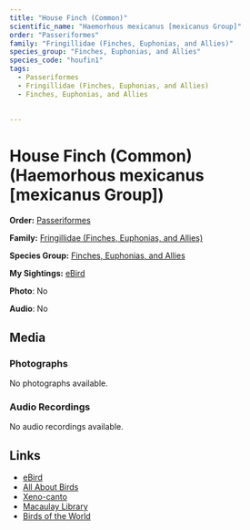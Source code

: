 ```yaml
---
title: "House Finch (Common)"
scientific_name: "Haemorhous mexicanus [mexicanus Group]"
order: "Passeriformes"
family: "Fringillidae (Finches, Euphonias, and Allies)"
species_group: "Finches, Euphonias, and Allies"
species_code: "houfin1"
tags: 
  - Passeriformes
  - Fringillidae (Finches, Euphonias, and Allies)
  - Finches, Euphonias, and Allies
  
  
---
```


# House Finch (Common) (Haemorhous mexicanus [mexicanus Group])

**Order:** [Passeriformes](/tags/passeriformes)

**Family:** [Fringillidae (Finches, Euphonias, and Allies)](/tags/fringillidae-finches-euphonias-and-allies)

**Species Group:** [Finches, Euphonias, and Allies](/tags/finches-euphonias-and-allies)

**My Sightings:** [eBird](https://ebird.org/lifelist?r=world&time=life&spp=houfin1)

**Photo**: No 

**Audio**: No

## Media
### Photographs
No photographs available.

### Audio Recordings
No audio recordings available.

## Links
* [eBird](https://ebird.org/species/houfin1) 
* [All About Birds](https://www.allaboutbirds.org/guide/houfin1) 
* [Xeno-canto](https://www.xeno-canto.org/species/haemorhous-mexicanus-[mexicanus-group]) 
* [Macaulay Library](https://search.macaulaylibrary.org/catalog?taxonCode=houfin1&sort=rating_rank_desc)
* [Birds of the World](https://birdsoftheworld.org/bow/species/houfin1)

